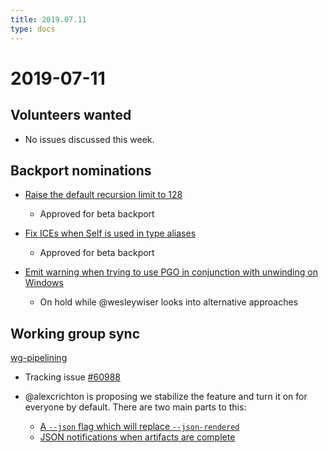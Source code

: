 ```yaml
---
title: 2019.07.11
type: docs
---
```

# 2019-07-11

## Volunteers wanted

- No issues discussed this week.

## Backport nominations

- [Raise the default recursion limit to 128](https://github.com/rust-lang/rust/pull/62450)
  - Approved for beta backport

- [Fix ICEs when Self is used in type aliases](https://github.com/rust-lang/rust/pull/62417)
  - Approved for beta backport
  
- [Emit warning when trying to use PGO in conjunction with unwinding on Windows](https://github.com/rust-lang/rust/pull/61853)
  - On hold while @wesleywiser looks into alternative approaches

## Working group sync

[wg-pipelining](https://github.com/rust-lang/compiler-team/blob/master/content/working-groups/pipelining/_index.md)

- Tracking issue [#60988](https://github.com/rust-lang/rust/issues/60988)

- @alexcrichton is proposing we stabilize the feature and turn it on for everyone by default.
There are two main parts to this:
  - [A `--json` flag which will replace `--json-rendered`](https://github.com/rust-lang/rust/issues/60987#issuecomment-509310492)
  - [JSON notifications when artifacts are complete](https://github.com/rust-lang/rust/issues/60419#issuecomment-502228173)
